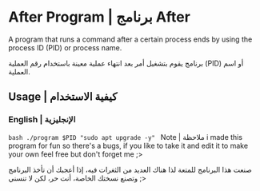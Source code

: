 # After Program | برنامج After

A program that runs a command after a certain process ends by using the process ID (PID) or process name.

برنامج يقوم بتشغيل أمر بعد انتهاء عملية معينة باستخدام رقم العملية (PID) أو اسم العملية.

## Usage | كيفية الاستخدام

### English | الإنجليزية
```bash ./program $PID "sudo apt upgrade -y" ```
Note | ملاحظة
i made this program for fun so there's a bugs, if you like to take it and edit it to make your own feel free but don't forget me ;>

صنعت هذا البرنامج للمتعة لذا هناك العديد من الثغرات فيه، إذا أعجبك أن تأخذ البرنامج وتصنع نسختك الخاصة، أنت حر، لكن لا تنسني ;>
